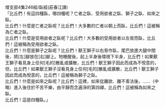 增支部4集246經/臥經(莊春江譯)  
「比丘們！有這四種臥，哪四種呢？亡者之臥、受用欲者之臥、獅子之臥、如來之臥。  
比丘們！什麼是亡者之臥呢？比丘們！大多數的亡者以朝上而臥，比丘們！這被稱為亡者之臥。  
比丘們！什麼是受用欲者之臥呢？比丘們！大多數的受用欲者以左脅而臥，比丘們！這被稱為受用欲者之臥。  
比丘們！什麼是獅子之臥呢？比丘們！獸王獅子以右脅作臥，尾巴放進大腿中間後，將[左]腳放在[右]腳上。牠睡醒後，起上半身後環視下半身，比丘們！如果獸王獅子看見身上任何[毛的]散亂或擴散，比丘們！獸王獅子因此而成為不悅意的，但，比丘們！如果獸王獅子沒看見身上任何[毛的]散亂或擴散，比丘們！獸王獅子因此而成為悅意的，比丘們！這被稱為獅子之臥。  
比丘們！什麼是如來之臥呢？比丘們！這裡，如來從離欲、離不善法後，……（中略）進入後住於不苦不樂，由平靜而念遍淨的第四禪，比丘們！這被稱為如來之臥。  
比丘們！這是四種臥。」  
  
  
